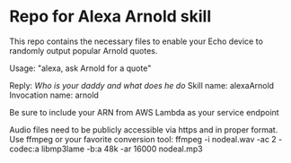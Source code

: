 # Repo for Alexa Arnold skill
This repo contains the necessary files to enable your Echo device to randomly output popular Arnold quotes.

Usage: "alexa, ask Arnold for a quote"

Reply: *Who is your daddy and what does he do*
Skill name: alexaArnold
Invocation name: arnold

Be sure to include your ARN from AWS Lambda as your service endpoint

Audio files need to be publicly accessible via https and in proper format. Use ffmpeg or your favorite conversion tool:
ffmpeg -i nodeal.wav -ac 2 -codec:a libmp3lame -b:a 48k -ar 16000 nodeal.mp3

